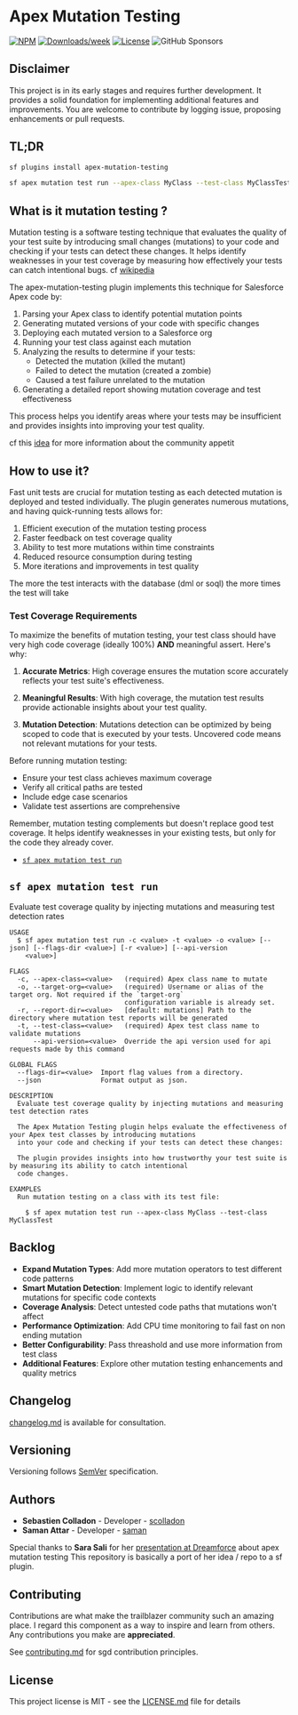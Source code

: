 # Apex Mutation Testing

[![NPM](https://img.shields.io/npm/v/apex-mutation-testing.svg?label=apex-mutation-testing)](https://www.npmjs.com/package/apex-mutation-testing) [![Downloads/week](https://img.shields.io/npm/dw/apex-mutation-testing.svg)](https://npmjs.org/package/apex-mutation-testing) [![License](https://img.shields.io/badge/license-MIT-blue.svg)](https://raw.githubusercontent.com/scolladon/apex-mutation-testing/main/LICENSE.md)
![GitHub Sponsors](https://img.shields.io/github/sponsors/scolladon)

## Disclaimer

This project is in its early stages and requires further development.
It provides a solid foundation for implementing additional features and improvements.
You are welcome to contribute by logging issue, proposing enhancements or pull requests.

## TL;DR

```sh
sf plugins install apex-mutation-testing
```

```sh
sf apex mutation test run --apex-class MyClass --test-class MyClassTest
```

## What is it mutation testing ?

Mutation testing is a software testing technique that evaluates the quality of your test suite by introducing small changes (mutations) to your code and checking if your tests can detect these changes. It helps identify weaknesses in your test coverage by measuring how effectively your tests can catch intentional bugs. cf [wikipedia](https://en.wikipedia.org/wiki/Mutation_testing)

The apex-mutation-testing plugin implements this technique for Salesforce Apex code by:

1. Parsing your Apex class to identify potential mutation points
2. Generating mutated versions of your code with specific changes
3. Deploying each mutated version to a Salesforce org
4. Running your test class against each mutation
5. Analyzing the results to determine if your tests:
    - Detected the mutation (killed the mutant)
    - Failed to detect the mutation (created a zombie)
    - Caused a test failure unrelated to the mutation
6. Generating a detailed report showing mutation coverage and test effectiveness

This process helps you identify areas where your tests may be insufficient and provides insights into improving your test quality.

cf this [idea](https://ideas.salesforce.com/s/idea/a0B8W00000GdmxmUAB/use-mutation-testing-to-stop-developers-from-cheating-on-apex-tests) for more information about the community appetit

## How to use it?

Fast unit tests are crucial for mutation testing as each detected mutation is deployed and tested individually. The plugin generates numerous mutations, and having quick-running tests allows for:
1. Efficient execution of the mutation testing process
2. Faster feedback on test coverage quality
3. Ability to test more mutations within time constraints
4. Reduced resource consumption during testing
5. More iterations and improvements in test quality

The more the test interacts with the database (dml or soql) the more times the test will take

### Test Coverage Requirements

To maximize the benefits of mutation testing, your test class should have very high code coverage (ideally 100%) **AND** meaningful assert. Here's why:

1. **Accurate Metrics**: High coverage ensures the mutation score accurately reflects your test suite's effectiveness.

2. **Meaningful Results**: With high coverage, the mutation test results provide actionable insights about your test quality.

3. **Mutation Detection**: Mutations detection can be optimized by being scoped to code that is executed by your tests. Uncovered code means not relevant mutations for your tests.

Before running mutation testing:
- Ensure your test class achieves maximum coverage
- Verify all critical paths are tested
- Include edge case scenarios
- Validate test assertions are comprehensive

Remember, mutation testing complements but doesn't replace good test coverage. It helps identify weaknesses in your existing tests, but only for the code they already cover.

<!-- commands -->
* [`sf apex mutation test run`](#sf-apex-mutation-test-run)

## `sf apex mutation test run`

Evaluate test coverage quality by injecting mutations and measuring test detection rates

```
USAGE
  $ sf apex mutation test run -c <value> -t <value> -o <value> [--json] [--flags-dir <value>] [-r <value>] [--api-version
    <value>]

FLAGS
  -c, --apex-class=<value>   (required) Apex class name to mutate
  -o, --target-org=<value>   (required) Username or alias of the target org. Not required if the `target-org`
                             configuration variable is already set.
  -r, --report-dir=<value>   [default: mutations] Path to the directory where mutation test reports will be generated
  -t, --test-class=<value>   (required) Apex test class name to validate mutations
      --api-version=<value>  Override the api version used for api requests made by this command

GLOBAL FLAGS
  --flags-dir=<value>  Import flag values from a directory.
  --json               Format output as json.

DESCRIPTION
  Evaluate test coverage quality by injecting mutations and measuring test detection rates

  The Apex Mutation Testing plugin helps evaluate the effectiveness of your Apex test classes by introducing mutations
  into your code and checking if your tests can detect these changes:

  The plugin provides insights into how trustworthy your test suite is by measuring its ability to catch intentional
  code changes.

EXAMPLES
  Run mutation testing on a class with its test file:

    $ sf apex mutation test run --apex-class MyClass --test-class MyClassTest
```
<!-- commandsstop -->

## Backlog

- **Expand Mutation Types**: Add more mutation operators to test different code patterns
- **Smart Mutation Detection**: Implement logic to identify relevant mutations for specific code contexts
- **Coverage Analysis**: Detect untested code paths that mutations won't affect
- **Performance Optimization**: Add CPU time monitoring to fail fast on non ending mutation
- **Better Configurability**: Pass threashold and use more information from test class
- **Additional Features**: Explore other mutation testing enhancements and quality metrics

## Changelog

[changelog.md](CHANGELOG.md) is available for consultation.

## Versioning

Versioning follows [SemVer](http://semver.org/) specification.

## Authors

- **Sebastien Colladon** - Developer - [scolladon](https://github.com/scolladon)
- **Saman Attar** - Developer - [saman](https://github.com/SamanAttar)

Special thanks to **Sara Sali** for her [presentation at Dreamforce](https://www.youtube.com/watch?v=8PjzrTaNNns) about apex mutation testing
This repository is basically a port of her idea / repo to a sf plugin.

## Contributing

Contributions are what make the trailblazer community such an amazing place. I regard this component as a way to inspire and learn from others. Any contributions you make are **appreciated**.

See [contributing.md](CONTRIBUTING.md) for sgd contribution principles.

## License

This project license is MIT - see the [LICENSE.md](LICENSE.md) file for details
